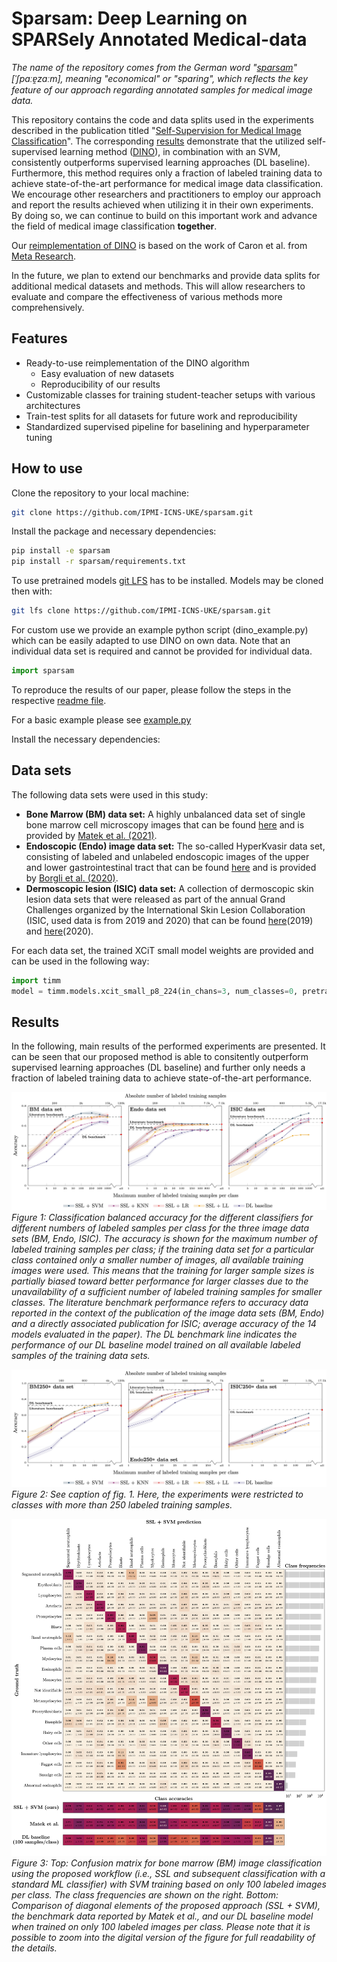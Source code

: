 # Sparsam: Deep Learning on SPARSely Annotated Medical-data

*The name of the repository comes from the German word "[sparsam](https://en.wiktionary.org/wiki/sparsam)" [ˈʃpaːɐ̯zaːm], meaning "economical" or "sparing", which reflects the key feature of our approach regarding annotated samples for medical image data.*

This repository contains the code and data splits used in the experiments described in the publication titled "[Self-Supervision for Medical Image Classification](https://arxiv.org/abs/2304.05163)". The corresponding [results](#results) demonstrate that the utilized self-supervised learning method ([DINO](https://arxiv.org/abs/2104.14294)), in combination with an SVM, consistently outperforms supervised learning approaches (DL baseline). Furthermore, this method requires only a fraction of labeled training data to achieve state-of-the-art performance for medical image data classification. We encourage other researchers and practitioners to employ our approach and report the results achieved when utilizing it in their own experiments. By doing so, we can continue to build on this important work and advance the field of medical image classification **together**.

Our [reimplementation of DINO](https://github.com/facebookresearch/dino) is based on the work of Caron et al. from [Meta Research](https://research.facebook.com/).

In the future, we plan to extend our benchmarks and provide data splits for additional medical datasets and methods. This will allow researchers to evaluate and compare the effectiveness of various methods more comprehensively.

## Features
- Ready-to-use reimplementation of the DINO algorithm
  - Easy evaluation of new datasets
  - Reproducibility of our results
- Customizable classes for training student-teacher setups with various architectures
- Train-test splits for all datasets for future work and reproducibility
- Standardized supervised pipeline for baselining and hyperparameter tuning

## How to use
Clone the repository to your local machine:
```bash
git clone https://github.com/IPMI-ICNS-UKE/sparsam.git
```

Install the package and necessary dependencies:
```bash
pip install -e sparsam
pip install -r sparsam/requirements.txt
```
To use pretrained models [git LFS](https://git-lfs.com/) has to be installed. Models may be cloned then with:
```bash
git lfs clone https://github.com/IPMI-ICNS-UKE/sparsam.git
```
For custom use we provide an example python script (dino_example.py) which can be easily adapted to use DINO on own data. Note that an individual data set is required and cannot be provided for individual data.
```python
import sparsam
```

To reproduce the results of our paper, please follow the steps in the respective [readme file](https://github.com/IPMI-ICNS-UKE/sparsam/tree/master/reproducability).

For a basic example please see [example.py](https://github.com/IPMI-ICNS-UKE/sparsam/blob/master/dino_example.py)

Install the necessary dependencies:

## Data sets

The following data sets were used in this study:

- **Bone Marrow (BM) data set:** A highly unbalanced data set of single bone marrow cell microscopy images that can be found [here](https://wiki.cancerimagingarchive.net/pages/viewpage.action?pageId=101941770) and is provided by [Matek et al. (2021)](https://doi.org/10.1182/blood.2020010568).
- **Endoscopic (Endo) image data set:** The so-called HyperKvasir data set, consisting of labeled and unlabeled endoscopic images of the upper and lower gastrointestinal tract that can be found [here](https://datasets.simula.no/hyper-kvasir/) and is provided by [Borgli et al. (2020)](https://doi.org/10.1038/s41597-020-00622-y).
- **Dermoscopic lesion (ISIC) data set:**  A collection of dermoscopic skin lesion data sets that were released as part of the annual Grand Challenges organized by the International Skin Lesion Collaboration (ISIC, used data is from 2019 and 2020) that can be found [here](https://challenge.isic-archive.com/data/#2019)(2019) and [here](https://challenge.isic-archive.com/data/#2020)(2020).

For each data set, the trained XCiT small model weights are provided and can be used in the following way:
```python
import timm
model = timm.models.xcit_small_p8_224(in_chans=3, num_classes=0, pretrained=True)
```

## Results
In the following, main results of the performed experiments are presented. It can be seen that our proposed method is able to consitently outperform supervised learning approaches (DL baseline) and further only needs a fraction of labeled training data to achieve state-of-the-art performance. 

![Classification balanced accuracy, full data](imgs/balanced_acc.png "Classification balanced accuracy, full data")
*Figure 1: Classification balanced accuracy for the different classifiers for different numbers of labeled samples per class for the three image data sets (BM, Endo, ISIC). The accuracy is shown for the maximum number of labeled training samples per class; if the training data set for a particular class contained only a smaller number of images, all available training images were used. This means that the training for larger sample sizes is partially biased toward better performance for larger classes due to the unavailability of a sufficient number of labeled training samples for smaller classes. The literature benchmark performance refers to accuracy data reported in the context of the publication of the image data sets (BM, Endo) and a directly associated publication for ISIC; average accuracy of the 14 models evaluated in the paper). The DL benchmark line indicates the performance of our DL baseline model trained on all available labeled samples of the training data sets.*

![Classification balanced accuracy, 250+](imgs/balanced_acc_250+.png "Classification balanced accuracy, 250+")
*Figure 2: See caption of fig. 1. Here, the experiments were restricted to classes with more than 250 labeled training samples.*

![confusion matrix for bone marrow data set](imgs/cfm_BM.png "Confusion matrix for the BM data set")
*Figure 3: Top: Confusion matrix for bone marrow (BM) image classification using the proposed workflow (i.e., SSL and subsequent classification with a standard ML classifier) with SVM training based on only 100 labeled images per class. The class frequencies are shown on the right. Bottom: Comparison of diagonal elements of the proposed approach (SSL + SVM), the benchmark data reported by Matek et al., and our DL baseline model when trained on only 100 labeled images per class. Please note that it is possible to zoom into the digital version of the figure for full readability of the details.*
